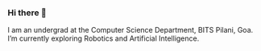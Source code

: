 ### Hi there 👋

I am an undergrad at the Computer Science Department, BITS Pilani, Goa. I’m currently exploring Robotics and Artificial Intelligence.
